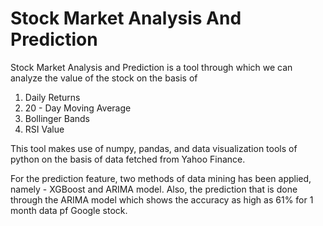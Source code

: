 # Stock Market Analysis And Prediction

Stock Market Analysis and Prediction is a tool through which we can analyze the value of the stock on the basis of

  1.  Daily Returns
  2.  20 - Day Moving Average
  3.  Bollinger Bands
  4.  RSI Value
  
This tool makes use of numpy, pandas, and data visualization tools of python on the basis of data fetched from Yahoo Finance.

For the prediction feature, two methods of data mining has been applied, namely - XGBoost and ARIMA model.
Also, the prediction that is done through the ARIMA model which shows the accuracy as high as 61% for 1 month data pf Google stock.
